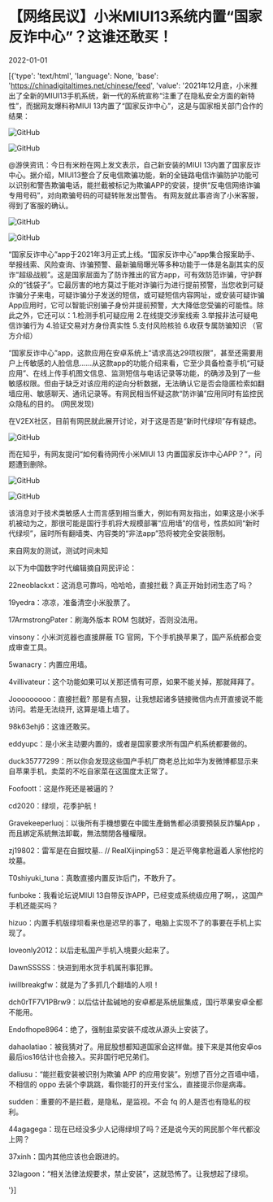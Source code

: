 # 【网络民议】小米MIUI13系统内置“国家反诈中心”？这谁还敢买！

2022-01-01

[{'type': 'text/html', 'language': None, 'base': 'https://chinadigitaltimes.net/chinese/feed', 'value': '2021年12月底，小米推出了全新的MIUI13手机系统，新一代的系统宣称“注重了在隐私安全方面的新特性”，而据网友爆料称MIUI 13内置了“国家反诈中心”，这是与国家相关部门合作的结果：

![GitHub](https://chinadigitaltimes.net/chinese/files/2022/01/image-1641030339433.png)

![GitHub](https://chinadigitaltimes.net/chinese/files/2022/01/image-1641031551515.png)



@游侠资讯：今日有米粉在网上发文表示，自己新安装的MIUI 13内置了国家反诈中心。据介绍，MIUI13整合了反电信欺骗功能，新的全链路电信诈骗防护功能可以识别和警告欺骗电话，能拦截被标记为欺骗APP的安装，提供“反电信网络诈骗专用号码”，对向欺骗号码的可疑转账发出警告。 有网友就此事咨询了小米客服，得到了客服的确认。



![GitHub](https://chinadigitaltimes.net/chinese/files/2022/01/image-1641029955827.png)

![GitHub](https://chinadigitaltimes.net/chinese/files/2022/01/image-1641029964721.png)



“国家反诈中心”app于2021年3月正式上线。“国家反诈中心”app集合报案助手、举报线索、风险查询、诈骗预警、最新骗局曝光等多种功能于一体是名副其实的反诈“超级战舰”。这是国家层面为了防诈推出的官方app，可有效防范诈骗，守护群众的“钱袋子”。它最厉害的地方莫过于能对诈骗行为进行提前预警，当您收到可疑诈骗分子来电，可疑诈骗分子发送的短信，或可疑短信内容网址，或安装可疑诈骗App应用时，它可以智能识别骗子身份并提前预警，大大降低您受骗的可能性。除此之外，它还可以：1.检测手机可疑应用 2.在线提交涉案线索 3.举报非法可疑电信诈骗行为 4.验证交易对方身份真实性 5.支付风险核验 6.收获专属防骗知识  （官方介绍）

“国家反诈中心”app，这款应用在安卓系统上“请求高达29项权限”，甚至还需要用户上传敏感的人脸信息……从这款app的功能介绍来看，它至少具备检查手机“可疑应用”、在线上传手机图文信息、监测短信与电话记录等功能，的确涉及到了一些敏感权限。但由于缺乏对该应用的逆向分析数据，无法确认它是否会隐匿检索如翻墙应用、敏感聊天、通讯记录等。有网民相当怀疑这款“防诈骗”应用同时有监控民众隐私的目的。 (网民发现)



在V2EX社区，目前有网民就此展开讨论，对于这是否是“新时代绿坝”存有疑虑。

![GitHub](https://chinadigitaltimes.net/chinese/files/2022/01/image-1641030672531.png)

而在知乎，有网友提问“如何看待网传小米MIUI 13 内置国家反诈中心APP？”，问题遭到删除。

![GitHub](https://chinadigitaltimes.net/chinese/files/2022/01/image-1641030604274.png)

![GitHub](https://chinadigitaltimes.net/chinese/files/2022/01/image-1641030616972.png)

该消息对于技术类敏感人士而言感到相当重大，例如有网友指出，如果这是小米手机被动为之，那很可能是国行手机将大规模部署“应用墙”的信号，性质如同“新时代绿坝”，届时所有翻墙类、内容类的“非法app”恐将被完全安装限制。



来自网友的测试，测试时间未知  

以下为中国数字时代编辑摘自网民评论：



22neoblackxt：这消息可靠吗，哈哈哈，直接拦截？真正开始封闭生态了吗？

19yedra：凉凉，准备清空小米股票了。

17ArmstrongPater：刷海外版本 ROM 包就好，否则没法用。

vinsony：小米浏览器也直接屏蔽 TG 官网，下个手机换苹果了，国产系统都会变成审查工具。

5wanacry：内置应用墙。

4villivateur：这个功能如果可以关那还情有可原，如果不能关掉，那就拜拜了。

Jooooooooo：直接拦截? 那是有点狠，让我想起诸多链接微信内点开直接说不能访问。若是无法绕开, 这算是墙上墙了。

98k63ehj6：这谁还敢买。

eddyupc：是小米主动要内置的，或者是国家要求所有国产机系统都要做的。

duck35777299：所以你会发现这些国产手机厂商老总比如华为发微博都显示来自苹果手机，卖菜的不吃自家菜在这国度太正常了。

Foofoott：这是作死还是被逼的？

cd2020：绿坝，花季护航！

Gravekeeperluoj：以後所有手機想要在中國生產銷售都必須要預裝反詐騙App ，而且綁定系統無法卸載，無法關閉各種權限。

zj19802：雷军是在自掘坟墓..  //  RealXijinping53：是近平俺拿枪逼着人家他挖的坟墓。

T0shiyuki_tuna：真敢直接内置反诈后门，不敢升了。

funboke：我看论坛说MIUI 13自带反诈APP，已经变成系统级应用了啊，，这国产手机还能买吗？

hizuo：内置手机版绿坝看来也是迟早的事了，电脑上实现不了的事要在手机上实现了。

loveonly2012：以后走私国产手机入境要火起来了。

DawnSSSSS：快进到用水货手机属刑事犯罪。

iwillbreakgfw：就是为了多抓几个翻墙的人呗！

dch0rTF7V1PBrw9：以后估计盐碱地的安卓都是系统层集成，国行苹果安卓全都不能用。

Endofhope8964：绝了，强制韭菜安装不成改从源头上安装了。

dahaolatiao：被我猜对了。用屁股想都知道国家会这样做。接下来是其他安卓os 最后ios16估计也会接入。买非国行吧兄弟们。

daliusu：“能拦截安装被识别为欺骗 APP 的应用安装”。别想了百分之百墙中墙，不相信的 oppo 去装个李跳跳，看你能打的开支付宝么，直接提示你是病毒。

sudden：重要的不是拦截，是隐私，是监视。不会 fq 的人是否也有隐私的权利。

44agagega：现在已经没多少人记得绿坝了吗？还是说今天的网民那个年代都没上网？

37xinh：国内其他应该也会跟进的。

32lagoon：“相关法律法规要求，禁止安装”，这就恐怖了。让我想起了绿坝。

'}]